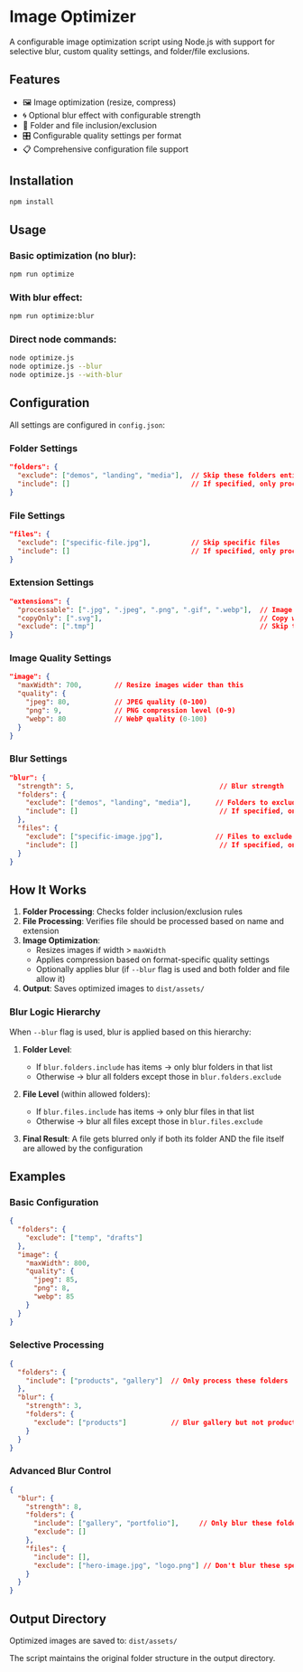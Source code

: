 # Image Optimizer

A configurable image optimization script using Node.js with support for selective blur, custom quality settings, and folder/file exclusions.

## Features

- 🖼️ Image optimization (resize, compress)
- 🌀 Optional blur effect with configurable strength
- 📁 Folder and file inclusion/exclusion
- 🎛️ Configurable quality settings per format
- 📋 Comprehensive configuration file support

## Installation

```bash
npm install
```

## Usage

### Basic optimization (no blur):
```bash
npm run optimize
```

### With blur effect:
```bash
npm run optimize:blur
```

### Direct node commands:
```bash
node optimize.js
node optimize.js --blur
node optimize.js --with-blur
```

## Configuration

All settings are configured in `config.json`:

### Folder Settings
```json
"folders": {
  "exclude": ["demos", "landing", "media"],  // Skip these folders entirely
  "include": []                              // If specified, only process these folders
}
```

### File Settings
```json
"files": {
  "exclude": ["specific-file.jpg"],          // Skip specific files
  "include": []                              // If specified, only process these files
}
```

### Extension Settings
```json
"extensions": {
  "processable": [".jpg", ".jpeg", ".png", ".gif", ".webp"],  // Image formats to optimize
  "copyOnly": [".svg"],                                       // Copy without processing
  "exclude": [".tmp"]                                         // Skip these extensions
}
```

### Image Quality Settings
```json
"image": {
  "maxWidth": 700,        // Resize images wider than this
  "quality": {
    "jpeg": 80,           // JPEG quality (0-100)
    "png": 9,             // PNG compression level (0-9)
    "webp": 80            // WebP quality (0-100)
  }
}
```

### Blur Settings
```json
"blur": {
  "strength": 5,                                    // Blur strength
  "folders": {
    "exclude": ["demos", "landing", "media"],      // Folders to exclude from blur
    "include": []                                   // If specified, only blur these folders
  },
  "files": {
    "exclude": ["specific-image.jpg"],             // Files to exclude from blur
    "include": []                                   // If specified, only blur these files
  }
}
```

## How It Works

1. **Folder Processing**: Checks folder inclusion/exclusion rules
2. **File Processing**: Verifies file should be processed based on name and extension
3. **Image Optimization**: 
   - Resizes images if width > `maxWidth`
   - Applies compression based on format-specific quality settings
   - Optionally applies blur (if `--blur` flag is used and both folder and file allow it)
4. **Output**: Saves optimized images to `dist/assets/`

### Blur Logic Hierarchy

When `--blur` flag is used, blur is applied based on this hierarchy:

1. **Folder Level**: 
   - If `blur.folders.include` has items → only blur folders in that list
   - Otherwise → blur all folders except those in `blur.folders.exclude`

2. **File Level** (within allowed folders):
   - If `blur.files.include` has items → only blur files in that list  
   - Otherwise → blur all files except those in `blur.files.exclude`

3. **Final Result**: A file gets blurred only if both its folder AND the file itself are allowed by the configuration

## Examples

### Basic Configuration
```json
{
  "folders": {
    "exclude": ["temp", "drafts"]
  },
  "image": {
    "maxWidth": 800,
    "quality": {
      "jpeg": 85,
      "png": 8,
      "webp": 85
    }
  }
}
```

### Selective Processing
```json
{
  "folders": {
    "include": ["products", "gallery"]  // Only process these folders
  },
  "blur": {
    "strength": 3,
    "folders": {
      "exclude": ["products"]           // Blur gallery but not products
    }
  }
}
```

### Advanced Blur Control
```json
{
  "blur": {
    "strength": 8,
    "folders": {
      "include": ["gallery", "portfolio"],     // Only blur these folders
      "exclude": []
    },
    "files": {
      "include": [],
      "exclude": ["hero-image.jpg", "logo.png"] // Don't blur these specific files
    }
  }
}
```

## Output Directory

Optimized images are saved to: `dist/assets/`

The script maintains the original folder structure in the output directory. 